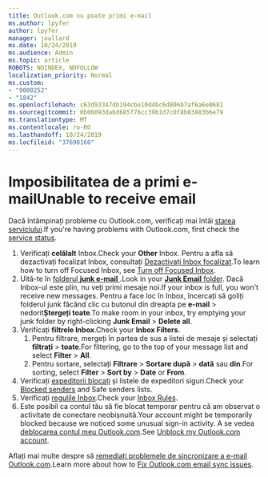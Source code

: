 ```yaml
---
title: Outlook.com nu poate primi e-mail
ms.author: lpyfer
author: lpyfer
manager: joallard
ms.date: 10/24/2019
ms.audience: Admin
ms.topic: article
ROBOTS: NOINDEX, NOFOLLOW
localization_priority: Normal
ms.custom:
- "9000252"
- "1842"
ms.openlocfilehash: c63d93347db194cbe10d4bc6d806b7af6a6e0681
ms.sourcegitcommit: 0b06093dabd685f76cc39b1d7c0f8b03883b6e79
ms.translationtype: MT
ms.contentlocale: ro-RO
ms.lasthandoff: 10/24/2019
ms.locfileid: "37698160"
---
```

# <a name="unable-to-receive-email"></a><span data-ttu-id="71b29-102">Imposibilitatea de a primi e-mail</span><span class="sxs-lookup"><span data-stu-id="71b29-102">Unable to receive email</span></span>

<span data-ttu-id="71b29-103">Dacă întâmpinați probleme cu Outlook.com, verificați mai întâi [starea serviciului](https://go.microsoft.com/fwlink/p/?linkid=837482).</span><span class="sxs-lookup"><span data-stu-id="71b29-103">If you're having problems with Outlook.com, first check the [service status](https://go.microsoft.com/fwlink/p/?linkid=837482).</span></span>

1. <span data-ttu-id="71b29-104">Verificați **celălalt** Inbox.</span><span class="sxs-lookup"><span data-stu-id="71b29-104">Check your **Other** Inbox.</span></span> <span data-ttu-id="71b29-105">Pentru a afla să dezactivați focalizat Inbox, consultați [Dezactivați Inbox focalizat](https://support.office.com/article/f714d94d-9e63-4217-9ccb-6cb2986aa1b2).</span><span class="sxs-lookup"><span data-stu-id="71b29-105">To learn how to turn off Focused Inbox, see [Turn off Focused Inbox](https://support.office.com/article/f714d94d-9e63-4217-9ccb-6cb2986aa1b2).</span></span> 
2. <span data-ttu-id="71b29-106">Uită-te în [folderul **junk e-mail** ](https://outlook.live.com/mail/junkemail).</span><span class="sxs-lookup"><span data-stu-id="71b29-106">Look in your [**Junk Email** folder](https://outlook.live.com/mail/junkemail).</span></span> <span data-ttu-id="71b29-107">Dacă Inbox-ul este plin, nu veți primi mesaje noi.</span><span class="sxs-lookup"><span data-stu-id="71b29-107">If your inbox is full, you won't receive new messages.</span></span> <span data-ttu-id="71b29-108">Pentru a face loc în Inbox, încercați să goliți folderul junk făcând clic cu butonul din dreapta pe **e-mail** > nedorit**Ștergeți toate**.</span><span class="sxs-lookup"><span data-stu-id="71b29-108">To make room in your inbox, try emptying your junk folder by right-clicking **Junk Email** > **Delete all**.</span></span>
3. <span data-ttu-id="71b29-109">Verificați **filtrele Inbox**.</span><span class="sxs-lookup"><span data-stu-id="71b29-109">Check your **Inbox Filters**.</span></span> 
    1. <span data-ttu-id="71b29-110">Pentru filtrare, mergeți în partea de sus a listei de mesaje și selectați **filtrați** > **toate**.</span><span class="sxs-lookup"><span data-stu-id="71b29-110">For filtering, go to the top of your message list and select **Filter** > **All**.</span></span>
    2. <span data-ttu-id="71b29-111">Pentru sortare, selectați **Filtrare** > **Sortare după** > **dată** sau **din**.</span><span class="sxs-lookup"><span data-stu-id="71b29-111">For sorting, select **Filter** > **Sort by** > **Date** or **From**.</span></span>
4. <span data-ttu-id="71b29-112">Verificați [expeditorii blocați](https://outlook.live.com/mail/options/mail/junkEmail) și listele de expeditori siguri.</span><span class="sxs-lookup"><span data-stu-id="71b29-112">Check your [Blocked senders](https://outlook.live.com/mail/options/mail/junkEmail) and Safe senders lists.</span></span>
5. <span data-ttu-id="71b29-113">Verificați [regulile Inbox](https://outlook.live.com/mail/options/mail/rules).</span><span class="sxs-lookup"><span data-stu-id="71b29-113">Check your [Inbox Rules](https://outlook.live.com/mail/options/mail/rules).</span></span>
6. <span data-ttu-id="71b29-114">Este posibil ca contul tău să fie blocat temporar pentru că am observat o activitate de conectare neobișnuită.</span><span class="sxs-lookup"><span data-stu-id="71b29-114">Your account might be temporarily blocked because we noticed some unusual sign-in activity.</span></span> <span data-ttu-id="71b29-115">A se vedea [deblocarea contul meu Outlook.com](https://support.office.com/article/f4ad2701-d166-4d8b-8a6a-9af2a1f8a4c4).</span><span class="sxs-lookup"><span data-stu-id="71b29-115">See [Unblock my Outlook.com account](https://support.office.com/article/f4ad2701-d166-4d8b-8a6a-9af2a1f8a4c4).</span></span>

<span data-ttu-id="71b29-116">Aflați mai multe despre să [remediați problemele de sincronizare a e-mail Outlook.com](https://support.office.com/article/d39e3341-8d79-4bf1-b3c7-ded602233642).</span><span class="sxs-lookup"><span data-stu-id="71b29-116">Learn more about how to [Fix Outlook.com email sync issues](https://support.office.com/article/d39e3341-8d79-4bf1-b3c7-ded602233642).</span></span>